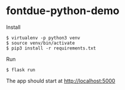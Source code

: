 # fontdue-python-demo

Install

```shell
$ virtualenv -p python3 venv
$ source venv/bin/activate
$ pip3 install -r requirements.txt
```

Run

```
$ flask run
```

The app should start at [http://localhost:5000](http://localhost:5000)
